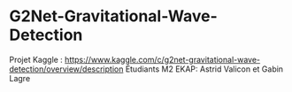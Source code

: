 # G2Net-Gravitational-Wave-Detection
Projet Kaggle : https://www.kaggle.com/c/g2net-gravitational-wave-detection/overview/description
Étudiants M2 EKAP: Astrid Valicon et Gabin Lagre
